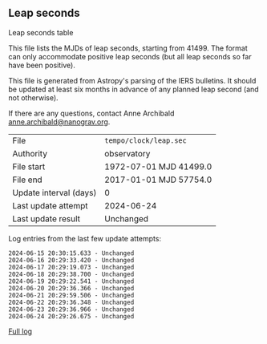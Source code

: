 
## Leap seconds

Leap seconds table

This file lists the MJDs of leap seconds, starting from 41499.
The format can only accommodate positive leap seconds (but all
leap seconds so far have been positive).

This file is generated from Astropy's parsing of the IERS
bulletins. It should be updated at least six months in advance
of any planned leap second (and not otherwise).

If there are any questions, contact Anne Archibald
<anne.archibald@nanograv.org>.

|     |     |
|:--- |:--- |
| File | `tempo/clock/leap.sec` |
| Authority | observatory |
| File start | 1972-07-01 MJD 41499.0 |
| File end | 2017-01-01 MJD 57754.0 |
| Update interval (days) | 0 |
| Last update attempt | 2024-06-24 |
| Last update result | Unchanged |

Log entries from the last few update attempts:
```
2024-06-15 20:30:15.633 - Unchanged
2024-06-16 20:29:33.420 - Unchanged
2024-06-17 20:29:19.073 - Unchanged
2024-06-18 20:29:38.700 - Unchanged
2024-06-19 20:29:22.541 - Unchanged
2024-06-20 20:29:36.366 - Unchanged
2024-06-21 20:29:59.506 - Unchanged
2024-06-22 20:29:36.348 - Unchanged
2024-06-23 20:29:36.966 - Unchanged
2024-06-24 20:29:26.675 - Unchanged
```
[Full log](https://raw.githubusercontent.com/ipta/pulsar-clock-corrections/main/log/tempo/clock/leap.sec.log)
